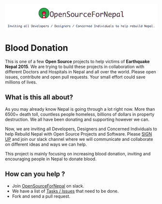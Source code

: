 ![Open Source For Nepal](https://raw.githubusercontent.com/OpenSourceForNepal/BloodDonation/master/app/assets/images/tagline.png)
# Blood Donation

This is one of a few **Open Source** projects to help victims of **Earthquake Nepal 2015**. We are trying to build these projects in collaboration with different Doctors and Hospitals in Nepal and all over the world. Please open issues, contribute and open pull requests. Your small effort could save millions of lives.

What is this all about?
---
As you may already know Nepal is going through a lot right now. More than 6500+ death toll, countless people homeless, billions of dollars in property destruction. We all have been donating and supporting however we can.

Now, we are inviting all Developers, Designers and Concerned Individuals to help Rebuild Nepal with Open Source Projects and Software. Please [SIGN UP](http://opensourcefornepal.github.io) and join our slack channel where we will communicate and collaborate on different ideas and ways we can help.

This project is mainly focusing on increasing blood donation, inviting and encouraging people in Nepal to donate blood.

How can you help ?
---
* Join [OpenSourceForNepal](http://opensourcefornepal.github.io) on slack.
* We have a list of [Tasks / Issues](https://github.com/OpenSourceForNepal/BloodDonation/issues) that need to be done.
* Fork and send a pull request.

